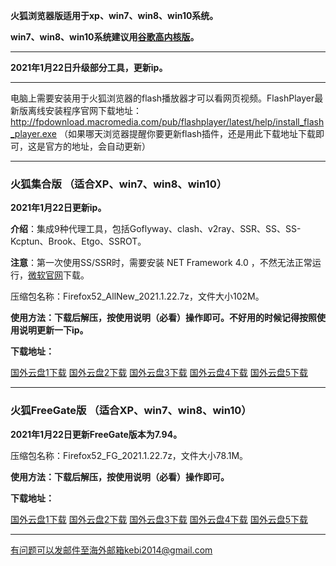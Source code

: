 **火狐浏览器版适用于xp、win7、win8、win10系统。**

**win7、win8、win10系统建议用[谷歌高内核版](https://github.com/Alvin9999/new-pac/wiki/%E9%AB%98%E5%86%85%E6%A0%B8%E7%89%88)。**

***

**2021年1月22日升级部分工具，更新ip。**

***

电脑上需要安装用于火狐浏览器的flash播放器才可以看网页视频。FlashPlayer最新版离线安装程序官网下载地址：
http://fpdownload.macromedia.com/pub/flashplayer/latest/help/install_flash_player.exe （如果哪天浏览器提醒你要更新flash插件，还是用此下载地址下载即可，这是官方的地址，会自动更新）

***


### 火狐集合版 （适合XP、win7、win8、win10）

**2021年1月22日更新ip。**

**介绍**：集成9种代理工具，包括Goflyway、clash、v2ray、SSR、SS、SS-Kcptun、Brook、Etgo、SSROT。

**注意**：第一次使用SS/SSR时，需要安装 NET Framework 4.0 ，不然无法正常运行，[微软官网](https://www.microsoft.com/zh-cn/download/details.aspx?id=17718)下载。

压缩包名称：Firefox52_AllNew_2021.1.22.7z，文件大小102M。

**使用方法：下载后解压，按使用说明（必看）操作即可。不好用的时候记得按照使用说明更新一下ip。**

**下载地址：**

[国外云盘1下载](https://tr101.free4444.xyz/Firefox52_AllNew_2021.1.22.7z) 
[国外云盘2下载](https://tr71.free4444.xyz/Firefox52_AllNew_2021.1.22.7z) 
[国外云盘3下载](https://tr61.free4444.xyz/Firefox52_AllNew_2021.1.22.7z) 
[国外云盘4下载](https://tr91.free4444.xyz/Firefox52_AllNew_2021.1.22.7z) 
[国外云盘5下载](https://tr51.free4444.xyz/Firefox52_AllNew_2021.1.22.7z) 

***

### 火狐FreeGate版 （适合XP、win7、win8、win10）

**2021年1月22日更新FreeGate版本为7.94。**

压缩包名称：Firefox52_FG_2021.1.22.7z，文件大小78.1M。

**使用方法：下载后解压，按使用说明（必看）操作即可。**

**下载地址：**

[国外云盘1下载](https://tr101.free4444.xyz/Firefox52_FG_2021.1.22.7z) 
[国外云盘2下载](https://tr71.free4444.xyz/Firefox52_FG_2021.1.22.7z) 
[国外云盘3下载](https://tr61.free4444.xyz/Firefox52_FG_2021.1.22.7z) 
[国外云盘4下载](https://tr91.free4444.xyz/Firefox52_FG_2021.1.22.7z) 
[国外云盘5下载](https://tr51.free4444.xyz/Firefox52_FG_2021.1.22.7z) 

***

有问题可以发邮件至海外邮箱kebi2014@gmail.com